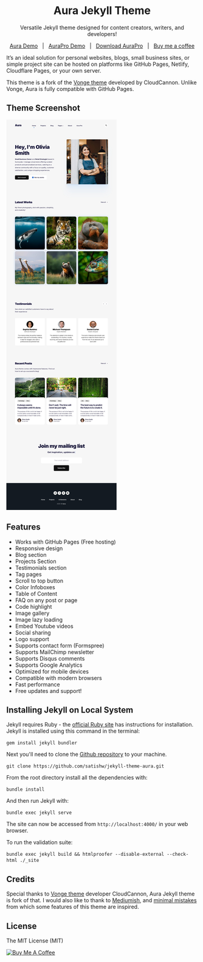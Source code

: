 <div align="center">
	
# Aura Jekyll Theme
	
Versatile Jekyll theme designed for content creators, writers, and developers!

[Aura Demo](https://satishw.github.io/jekyll-theme-aura) &nbsp; | &nbsp; [AuraPro Demo](https://satishw.github.io/jekyll-theme-aura-pro/features) &nbsp; | &nbsp; [Download AuraPro](https://satishw.github.io/jekyll-theme-aura-pro/features) &nbsp; | &nbsp; [Buy me a coffee](https://www.paypal.com/donate/?hosted_button_id=UHZSDZ9A9CVLE)  
</div>
  
It’s an ideal solution for personal websites, blogs, small business sites, or simple project site can be hosted on platforms like GitHub Pages, Netlify, Cloudflare Pages, or your own server. 

This theme is a fork of the [Vonge theme](https://github.com/CloudCannon/vonge-jekyll-bookshop-template) developed by CloudCannon. Unlike Vonge, Aura is fully compatible with GitHub Pages.

## Theme Screenshot

![screenshot](images/aura-screenshot.jpeg)

## Features
- Works with GitHub Pages (Free hosting)
- Responsive design
- Blog section
- Projects Section
- Testimonials section
- Tag pages
- Scroll to top button
- Color Infoboxes
- Table of Content
- FAQ on any post or page
- Code highlight
- Image gallery
- Image lazy loading
- Embed Youtube videos
- Social sharing
- Logo support
- Supports contact form (Formspree)
- Supports MailChimp newsletter
- Supports Disqus comments
- Supports Google Analytics
- Optimized for mobile devices
- Compatible with modern browsers
- Fast performance
- Free updates and support!

## Installing Jekyll on Local System

Jekyll requires Ruby - the [official Ruby site](https://www.ruby-lang.org/en/downloads/) has instructions for installation. Jekyll is installed using this command in the terminal:

	gem install jekyll bundler

Next you'll need to clone the [Github repository](https://github.com/satishw/jekyll-theme-aura) to your machine.

	git clone https://github.com/satishw/jekyll-theme-aura.git

From the root directory install all the dependencies with:

	bundle install

And then run Jekyll with:

	bundle exec jekyll serve

The site can now be accessed from `http://localhost:4000/` in your web browser.

To run the validation suite:

	bundle exec jekyll build && htmlproofer --disable-external --check-html ./_site

## Credits
Special thanks to [Vonge theme](https://github.com/CloudCannon/vonge-jekyll-bookshop-template) developer CloudCannon, Aura Jekyll theme is fork of that. I would also like to thank to [Mediumish](https://github.com/wowthemesnet/mediumish-theme-jekyll), and [minimal mistakes](https://github.com/mmistakes/minimal-mistakes) from which some features of this theme are inspired.

## License
The MIT License (MIT)

<a href="https://www.paypal.com/donate/?hosted_button_id=UHZSDZ9A9CVLE" target="_blank"><img src="https://cdn.buymeacoffee.com/buttons/v2/default-orange.png" alt="Buy Me A Coffee" style="height: 60px !important;width: 217px !important;" ></a>
